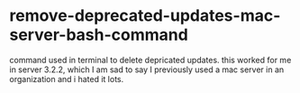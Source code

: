 # remove-deprecated-updates-mac-server-bash-command
command used in terminal to delete depricated updates.  this worked for me in server 3.2.2, which I am sad to say I previously used a mac server in an organization and i hated it lots.
